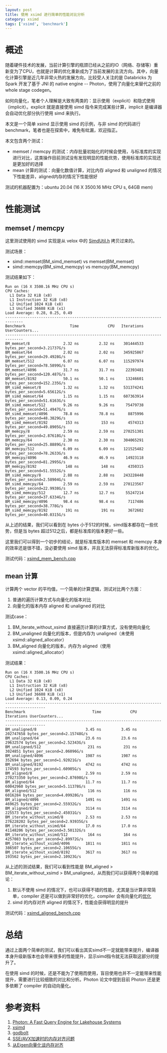 ```yaml
---
layout: post
title: 使用 xsimd 进行简单的性能对比分析
category: xsimd
tags: ['xsimd', 'benchmark']
---
```


# 概述

随着硬件技术的发展，当前计算引擎的瓶颈已经从之前的IO（网络、存储等）重新变为了CPU，也就是计算的优化重新成为了当前发展的主流方向。其中，向量化计算引擎是近几年非常火热的发展方向，比较受人关注的是 Databricks 为 Spark 开发了基于 JNI 的 native engine -- Photon，使用了向量化来替代之前的 whole stage codegen。

如何向量化，笔者个人理解是大致有两类的：显示使用（explicit）和隐式使用（implicit）。explicit 就是直接使用 simd 指令来完成某些计算，implicit 是编译器会自动优化部分执行使用 simd 来执行。

本文是一个简单 xsimd 显示使用 simd 的示例，与非 simd 的代码进行 benchmark，笔者也是在探索中，难免有纰漏，欢迎指正。

本文包含两个测试：
* memset / memcpy 的测试：内存批量初始化的时候会使用，与标准库的实现进行对比，这类操作目前测试没有发现明显的性能优势，使用标准库的实现还是更加好的选择
* mean 计算的测试：向量化数值计算，对比内存 aligned 和 unaligned 的情况下性能差异，aligned内存的情况下性能很好

测试的机器配置为：ubuntu 20.04 (16 X 3500.16 MHz CPU s, 64GB mem)

# 性能测试

## memset / memcpy

这里测试使用的 simd 实现是从 velox 中的 [SimdUtil.h](https://github.com/facebookincubator/velox/blob/main/velox/common/base/SimdUtil.h) 拷贝过来的。

测试场景：
* simd::memset(BM_simd_memset) vs memset(BM_memset)
* simd::memcpy(BM_simd_memcpy) vs memcpy(BM_memcpy)

测试结果如下：

```
Run on (16 X 3500.16 MHz CPU s)
CPU Caches:
  L1 Data 32 KiB (x8)
  L1 Instruction 32 KiB (x8)
  L2 Unified 1024 KiB (x8)
  L3 Unified 36608 KiB (x1)
Load Average: 0.28, 0.25, 0.49
------------------------------------------------------------------------------
Benchmark                    Time             CPU   Iterations UserCounters...
------------------------------------------------------------------------------
BM_memset/8               2.32 ns         2.32 ns    301444533 bytes_per_second=3.21737G/s
BM_memset/64              2.02 ns         2.02 ns    345925867 bytes_per_second=29.4928G/s
BM_memset/512             6.07 ns         6.07 ns    115297974 bytes_per_second=78.5899G/s
BM_memset/4096            31.7 ns         31.7 ns     22393481 bytes_per_second=120.487G/s
BM_memset/8192            50.1 ns         50.1 ns     13246601 bytes_per_second=152.235G/s
BM_simd_memset/8          1.32 ns         1.32 ns    531374241 bytes_per_second=5.65612G/s
BM_simd_memset/64         1.15 ns         1.15 ns    607363914 bytes_per_second=51.6163G/s
BM_simd_memset/512        9.26 ns         9.26 ns     75479738 bytes_per_second=51.4947G/s
BM_simd_memset/4096       78.8 ns         78.8 ns      8875996 bytes_per_second=48.3829G/s
BM_simd_memset/8192        153 ns          153 ns      4574313 bytes_per_second=49.8905G/s
BM_memcpy/8               2.59 ns         2.59 ns    270251301 bytes_per_second=2.87618G/s
BM_memcpy/64              2.30 ns         2.30 ns    304065291 bytes_per_second=25.8889G/s
BM_memcpy/512             6.09 ns         6.09 ns    121525482 bytes_per_second=78.2633G/s
BM_memcpy/4096            46.9 ns         46.9 ns     14923118 bytes_per_second=81.2995G/s
BM_memcpy/8192             148 ns          148 ns      4350315 bytes_per_second=51.5552G/s
BM_simd_memcpy/8          2.88 ns         2.88 ns    243228448 bytes_per_second=2.58904G/s
BM_simd_memcpy/64         2.59 ns         2.59 ns    270123567 bytes_per_second=22.9938G/s
BM_simd_memcpy/512        12.7 ns         12.7 ns     55247214 bytes_per_second=37.6334G/s
BM_simd_memcpy/4096       98.4 ns         98.4 ns      7117486 bytes_per_second=38.778G/s
BM_simd_memcpy/8192        191 ns          191 ns      3672602 bytes_per_second=40.0315G/s
```

从上述的结果，我们可以看到在 bytes 小于512的时候，simd版本都存在一些优势，但是当 bytes 超过512之后，都是标准库的版本更好一些。

这里我们可以得到一个初步的结论，就是标准库版本的 memset 和 memcpy 本身的效率还是很不错，没必要使用 simd 版本，并且无法获得标准库新版本的优化。

测试代码：[xsimd_mem_bench.cpp](https://github.com/icejoywoo/modern-cpp-demo/blob/main/xsimd-demo/xsimd_mem_bench.cpp)

## mean 计算

计算两个 vector 的平均值，一个简单的计算逻辑，测试对比两个方面：
1. 普通的遍历计算方式与向量化的版本对比
2. 向量化的版本内存 aligned 和 unaligned 的对比

测试case：
1. BM_iterate_without_xsimd 直接遍历计算的计算方式，没有使用向量化
2. BM_unaligned 向量化的版本，但是内存为 unaligned（未使用 xsimd::aligned_allocator）
3. BM_aligned 向量化的版本，内存为 aligned（使用 xsimd::aligned_allocator）

测试结果：
```
Run on (16 X 3500.16 MHz CPU s)
CPU Caches:
  L1 Data 32 KiB (x8)
  L1 Instruction 32 KiB (x8)
  L2 Unified 1024 KiB (x8)
  L3 Unified 36608 KiB (x1)
Load Average: 0.13, 0.09, 0.24
----------------------------------------------------------------------------------------
Benchmark                              Time             CPU   Iterations UserCounters...
----------------------------------------------------------------------------------------
BM_unaligned/8                      3.45 ns         3.45 ns    202747658 bytes_per_second=2.15748G/s
BM_unaligned/64                     23.6 ns         23.6 ns     29632574 bytes_per_second=2.52343G/s
BM_unaligned/512                     231 ns          231 ns      3024851 bytes_per_second=2.06096G/s
BM_unaligned/4096                   1987 ns         1987 ns       352694 bytes_per_second=1.92021G/s
BM_unaligned/8192                   4742 ns         4742 ns       174593 bytes_per_second=1.60905G/s
BM_aligned/8                        2.59 ns         2.59 ns    270273350 bytes_per_second=2.87698G/s
BM_aligned/64                       11.7 ns         11.7 ns     60042960 bytes_per_second=5.11378G/s
BM_aligned/512                       116 ns          116 ns      6016284 bytes_per_second=4.09928G/s
BM_aligned/4096                     1491 ns         1491 ns       469625 bytes_per_second=2.55932G/s
BM_aligned/8192                     3114 ns         3114 ns       225573 bytes_per_second=2.45031G/s
BM_iterate_without_xsimd/8          2.53 ns         2.53 ns    276228202 bytes_per_second=2.93935G/s
BM_iterate_without_xsimd/64         17.0 ns         17.0 ns     41148206 bytes_per_second=3.50132G/s
BM_iterate_without_xsimd/512         164 ns          164 ns      4257083 bytes_per_second=2.89972G/s
BM_iterate_without_xsimd/4096       1811 ns         1811 ns       386507 bytes_per_second=2.10655G/s
BM_iterate_without_xsimd/8192       3617 ns         3617 ns       193562 bytes_per_second=2.10923G/s
```

从上述的测试结果，我们可以看到性能是 BM_aligned > BM_iterate_without_xsimd > BM_unaligned，从而我们可以获得两个简单的结论：
1. 默认不使用 simd 的情况下，也可以获得不错的性能，尤其是当计算非常简单，compiler 还是可以做到非常好的优化，compiler 会有向量化的[优化](https://godbolt.org/z/8h4qbGe17)
2. simd 的内存对齐 aligned 的情况下，性能会获得明显的提升

测试代码：[xsimd_aligned_bench.cpp](https://github.com/icejoywoo/modern-cpp-demo/blob/main/xsimd-demo/xsimd_aligned_bench.cpp)


# 总结

通过上面两个简单的测试，我们可以看出其实simd不一定就能带来提升，编译器本身升级新版本也会带来很多的性能提升，显示simd指令就无法获取这部分的提升了。

在使用 simd 的时候，还是不能为了使用而使用，盲目使用也并不一定能带来性能提升，需要进行比较细致的对比和分析。Photon 论文中提到目前 Photon 还是更多依赖了 compiler 的自动向量化。

# 参考资料

1. [Photon: A Fast Query Engine for Lakehouse Systems](https://cs.stanford.edu/~matei/papers/2022/sigmod_photon.pdf)
2. [xsimd](https://github.com/xtensor-stack/xsimd)
3. [godbolt](https://godbolt.org/)
4. [SSE/AVX加速时的内存对齐问题](https://xhy3054.github.io/memory-alignment/)
5. [从Eigen向量化谈内存对齐](https://zhuanlan.zhihu.com/p/93824687)

